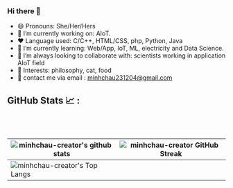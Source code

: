 
### Hi there 👋

- 😄 Pronouns: She/Her/Hers 
- 🔭 I’m currently working on: AIoT.
- :heart: Language used: C/C++, HTML/CSS, php, Python, Java
- 🌱 I’m currently learning: Web/App, IoT, ML, electricity and Data Science.
- 👯 I’m always looking to collaborate with: scientists working in application AIoT field
- 💜 Interests: philosophy, cat, food
- 💬 contact me via email : minhchau231204@gmail.com



## GitHub Stats 📈 :

<br>
  <br>

| ![minhchau-creator's github stats](https://github-readme-stats.vercel.app/api?username=minhchau-creator&show_icons=true&theme=tokyonight) | ![minhchau-creator GitHub Streak](https://github-readme-streak-stats.herokuapp.com/?user=minhchau-creator&theme=tokyonight) |
| --- | --- |
| ![minhchau-creator's Top Langs](https://github-readme-stats.vercel.app/api/top-langs/?username=minhchau-creator&theme=tokyonight&layout=compact) 


<br>
